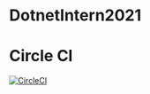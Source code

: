 # DotnetIntern2021

# Circle CI
[![CircleCI](https://circleci.com/gh/voquanghoa/DotnetIntern2021.svg?style=svg)](https://circleci.com/gh/voquanghoa/DotnetIntern2021)
